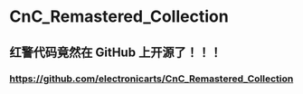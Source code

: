 # CnC_Remastered_Collection

## 红警代码竟然在 GitHub 上开源了！！！

### https://github.com/electronicarts/CnC_Remastered_Collection
